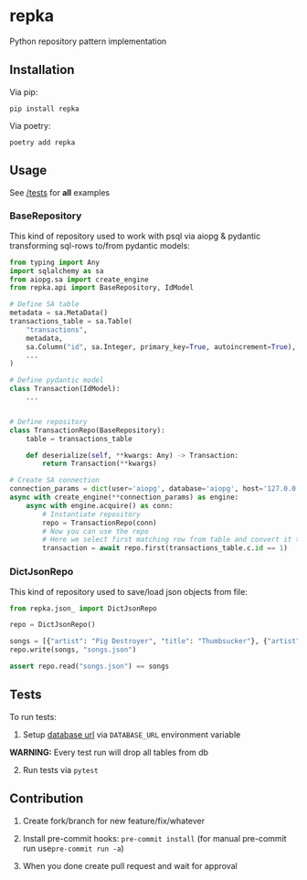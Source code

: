 # repka

Python repository pattern implementation

## Installation

Via pip:

```
pip install repka
```

Via poetry:

```
poetry add repka
```


## Usage

See [/tests](https://github.com/potykion/repka/tree/master/tests) for **all** examples


### BaseRepository

This kind of repository used to work with psql via aiopg & pydantic transforming sql-rows to/from pydantic models:

```python
from typing import Any
import sqlalchemy as sa
from aiopg.sa import create_engine
from repka.api import BaseRepository, IdModel

# Define SA table
metadata = sa.MetaData()
transactions_table = sa.Table(
    "transactions",
    metadata,
    sa.Column("id", sa.Integer, primary_key=True, autoincrement=True),
    ...
)

# Define pydantic model
class Transaction(IdModel):
    ...


# Define repository
class TransactionRepo(BaseRepository):
    table = transactions_table

    def deserialize(self, **kwargs: Any) -> Transaction:
        return Transaction(**kwargs)

# Create SA connection
connection_params = dict(user='aiopg', database='aiopg', host='127.0.0.1', password='passwd')
async with create_engine(**connection_params) as engine:
    async with engine.acquire() as conn:
        # Instantiate repository 
        repo = TransactionRepo(conn)
        # Now you can use the repo
        # Here we select first matching row from table and convert it to model
        transaction = await repo.first(transactions_table.c.id == 1)

```

### DictJsonRepo

This kind of repository used to save/load json objects from file:

```python
from repka.json_ import DictJsonRepo

repo = DictJsonRepo()

songs = [{"artist": "Pig Destroyer", "title": "Thumbsucker"}, {"artist": "Da Menace", "title": "Bag of Funk"}]
repo.write(songs, "songs.json")

assert repo.read("songs.json") == songs
```

## Tests 

To run tests:

1. Setup [database url](https://docs.sqlalchemy.org/en/13/core/engines.html#database-urls) via `DATABASE_URL` environment variable  

**WARNING:** Every test run will drop all tables from db

2. Run tests via `pytest`

## Contribution

1. Create fork/branch for new feature/fix/whatever

2. Install pre-commit hooks: `pre-commit install` (for manual pre-commit run use`pre-commit run -a`)

3. When you done create pull request and wait for approval
